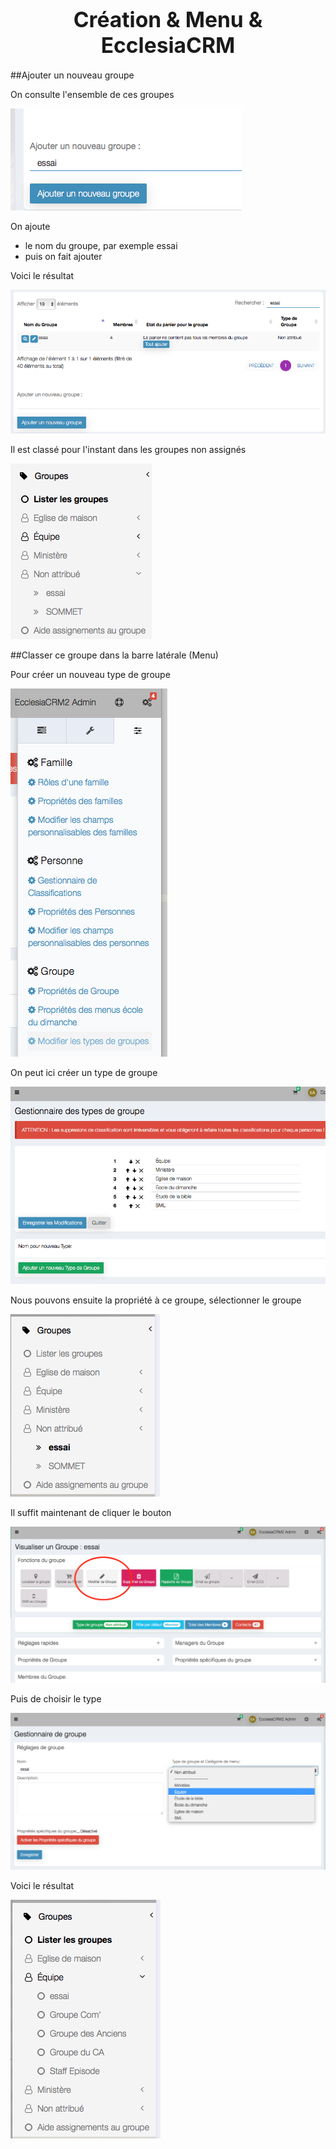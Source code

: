 # <center><big>Création & Menu & Ecclesia**CRM** </big></center>


##Ajouter un nouveau groupe

On consulte l'ensemble de ces groupes

![Screenshot](../../../img/group/addGroupName.png)

On ajoute

- le nom du groupe, par exemple essai
- puis on fait ajouter

Voici le résultat

![Screenshot](../../../img/group/addGroupName2.png)

Il est classé pour l'instant dans les groupes non assignés

![Screenshot](../../../img/group/nonAssignedAddedGroup.png)

##Classer ce groupe dans la barre latérale (Menu)

Pour créer un nouveau type de groupe

![Screenshot](../../../img/group/assignedGroupProp.png)

On peut ici créer un type de groupe

![Screenshot](../../../img/group/assignedGroupPropManagement.png)

Nous pouvons ensuite la propriété à ce groupe, sélectionner le groupe

![Screenshot](../../../img/group/assignGroupeProp1.png)

Il suffit maintenant de cliquer le bouton

![Screenshot](../../../img/group/assignGroupeProp2.png)

Puis de choisir le type

![Screenshot](../../../img/group/assignGroupeProp3.png)

Voici le résultat

![Screenshot](../../../img/group/assignGroupeProp4.png)
